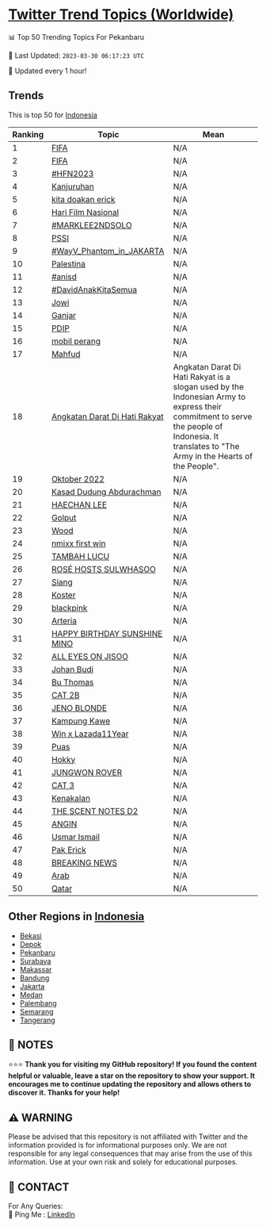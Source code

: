 [Twitter Trend Topics (Worldwide)](https://github.com/ErcinDedeoglu/Twitter-Trend-Topics)
==========


📊 Top 50 Trending Topics For Pekanbaru

📆 Last Updated: `2023-03-30 06:17:23 UTC`

🔧 Updated every 1 hour!


## Trends

This is top 50 for [Indonesia](</Indonesia>)

| Ranking | Topic | Mean |
| ------- | ------------ | ------------ |
| 1 | [FIFA](http://twitter.com/search?q=FIFA) | N/A |
| 2 | [FIFA](http://twitter.com/search?q=FIFA) | N/A |
| 3 | [#HFN2023](http://twitter.com/search?q=%23HFN2023) | N/A |
| 4 | [Kanjuruhan](http://twitter.com/search?q=Kanjuruhan) | N/A |
| 5 | [kita doakan erick](http://twitter.com/search?q=kita+doakan+erick) | N/A |
| 6 | [Hari Film Nasional](http://twitter.com/search?q=Hari+Film+Nasional) | N/A |
| 7 | [#MARKLEE2NDSOLO](http://twitter.com/search?q=%23MARKLEE2NDSOLO) | N/A |
| 8 | [PSSI](http://twitter.com/search?q=PSSI) | N/A |
| 9 | [#WayV_Phantom_in_JAKARTA](http://twitter.com/search?q=%23WayV_Phantom_in_JAKARTA) | N/A |
| 10 | [Palestina](http://twitter.com/search?q=Palestina) | N/A |
| 11 | [#anisd](http://twitter.com/search?q=%23anisd) | N/A |
| 12 | [#DavidAnakKitaSemua](http://twitter.com/search?q=%23DavidAnakKitaSemua) | N/A |
| 13 | [Jowi](http://twitter.com/search?q=Jowi) | N/A |
| 14 | [Ganjar](http://twitter.com/search?q=Ganjar) | N/A |
| 15 | [PDIP](http://twitter.com/search?q=PDIP) | N/A |
| 16 | [mobil perang](http://twitter.com/search?q=mobil+perang) | N/A |
| 17 | [Mahfud](http://twitter.com/search?q=Mahfud) | N/A |
| 18 | [Angkatan Darat Di Hati Rakyat](http://twitter.com/search?q=Angkatan+Darat+Di+Hati+Rakyat) | Angkatan Darat Di Hati Rakyat is a slogan used by the Indonesian Army to express their commitment to serve the people of Indonesia. It translates to "The Army in the Hearts of the People". |
| 19 | [Oktober 2022](http://twitter.com/search?q=Oktober+2022) | N/A |
| 20 | [Kasad Dudung Abdurachman](http://twitter.com/search?q=Kasad+Dudung+Abdurachman) | N/A |
| 21 | [HAECHAN LEE](http://twitter.com/search?q=HAECHAN+LEE) | N/A |
| 22 | [Golput](http://twitter.com/search?q=Golput) | N/A |
| 23 | [Wood](http://twitter.com/search?q=Wood) | N/A |
| 24 | [nmixx first win](http://twitter.com/search?q=nmixx+first+win) | N/A |
| 25 | [TAMBAH LUCU](http://twitter.com/search?q=TAMBAH+LUCU) | N/A |
| 26 | [ROSÉ HOSTS SULWHASOO](http://twitter.com/search?q=ROS%c3%89+HOSTS+SULWHASOO) | N/A |
| 27 | [Siang](http://twitter.com/search?q=Siang) | N/A |
| 28 | [Koster](http://twitter.com/search?q=Koster) | N/A |
| 29 | [blackpink](http://twitter.com/search?q=blackpink) | N/A |
| 30 | [Arteria](http://twitter.com/search?q=Arteria) | N/A |
| 31 | [HAPPY BIRTHDAY SUNSHINE MINO](http://twitter.com/search?q=HAPPY+BIRTHDAY+SUNSHINE+MINO) | N/A |
| 32 | [ALL EYES ON JISOO](http://twitter.com/search?q=ALL+EYES+ON+JISOO) | N/A |
| 33 | [Johan Budi](http://twitter.com/search?q=Johan+Budi) | N/A |
| 34 | [Bu Thomas](http://twitter.com/search?q=Bu+Thomas) | N/A |
| 35 | [CAT 2B](http://twitter.com/search?q=CAT+2B) | N/A |
| 36 | [JENO BLONDE](http://twitter.com/search?q=JENO+BLONDE) | N/A |
| 37 | [Kampung Kawe](http://twitter.com/search?q=Kampung+Kawe) | N/A |
| 38 | [Win x Lazada11Year](http://twitter.com/search?q=Win+x+Lazada11Year) | N/A |
| 39 | [Puas](http://twitter.com/search?q=Puas) | N/A |
| 40 | [Hokky](http://twitter.com/search?q=Hokky) | N/A |
| 41 | [JUNGWON ROVER](http://twitter.com/search?q=JUNGWON+ROVER) | N/A |
| 42 | [CAT 3](http://twitter.com/search?q=CAT+3) | N/A |
| 43 | [Kenakalan](http://twitter.com/search?q=Kenakalan) | N/A |
| 44 | [THE SCENT NOTES D2](http://twitter.com/search?q=THE+SCENT+NOTES+D2) | N/A |
| 45 | [ANGIN](http://twitter.com/search?q=ANGIN) | N/A |
| 46 | [Usmar Ismail](http://twitter.com/search?q=Usmar+Ismail) | N/A |
| 47 | [Pak Erick](http://twitter.com/search?q=Pak+Erick) | N/A |
| 48 | [BREAKING NEWS](http://twitter.com/search?q=BREAKING+NEWS) | N/A |
| 49 | [Arab](http://twitter.com/search?q=Arab) | N/A |
| 50 | [Qatar](http://twitter.com/search?q=Qatar) | N/A |



## Other Regions in [Indonesia](</Indonesia>)

* [Bekasi](</Indonesia/Bekasi.md>)
* [Depok](</Indonesia/Depok.md>)
* [Pekanbaru](</Indonesia/Pekanbaru.md>)
* [Surabaya](</Indonesia/Surabaya.md>)
* [Makassar](</Indonesia/Makassar.md>)
* [Bandung](</Indonesia/Bandung.md>)
* [Jakarta](</Indonesia/Jakarta.md>)
* [Medan](</Indonesia/Medan.md>)
* [Palembang](</Indonesia/Palembang.md>)
* [Semarang](</Indonesia/Semarang.md>)
* [Tangerang](</Indonesia/Tangerang.md>)



## 📝 NOTES

⭐⭐⭐ **Thank you for visiting my GitHub repository! If you found the content helpful or valuable, leave a star on the repository to show your support. It encourages me to continue updating the repository and allows others to discover it. Thanks for your help!**


## ⚠️ WARNING

Please be advised that this repository is not affiliated with Twitter and the information provided is for informational purposes only. We are not responsible for any legal consequences that may arise from the use of this information. Use at your own risk and solely for educational purposes.


## 📨 CONTACT

 For Any Queries:  
            🏓 Ping Me : [LinkedIn](https://www.linkedin.com/in/ercindedeoglu/)
